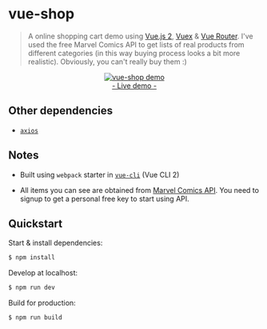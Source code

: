 # vue-shop
> A online shopping cart demo using [Vue.js 2](http://vuejs.org/guide/), [Vuex](https://github.com/vuejs/vuex) & [Vue Router](https://router.vuejs.org/). I've used the free Marvel Comics API to get lists of real products from different categories (in this way buying process looks a bit more realistic). Obviously, you can't really buy them :)

<p align="center">
	<a href="http://www.ozoono.com/vuejs/vue-shop" target="_blank">
 		<img src="http://www.ozoono.com/vuejs/vue-shop/screenshot.png" alt="vue-shop demo" />
 		<br/>
 		- Live demo -
 	</a>
</p>

## Other dependencies
 - [`axios`](https://github.com/axios/axios)

## Notes
* Built using `webpack` starter in [`vue-cli`](https://github.com/vuejs/vue-cli) (Vue CLI 2)

* All items you can see are obtained from [Marvel Comics API](https://developer.marvel.com/). You need to signup to get a personal free key to start using API.

## Quickstart
Start & install dependencies:
```bash
$ npm install
```

Develop at localhost:
```bash
$ npm run dev
```

Build for production:
```bash
$ npm run build
```
